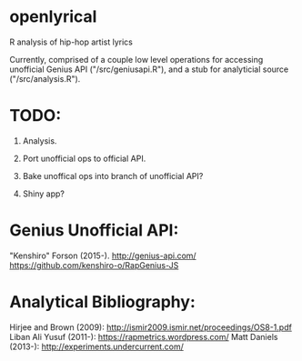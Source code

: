 # openlyrical
R analysis of hip-hop artist lyrics

Currently, comprised of a couple low level operations for accessing unofficial Genius API ("/src/geniusapi.R"), and a stub for analyticial source ("/src/analysis.R").

TODO:
===
1. Analysis.

2. Port unofficial ops to official API.

3. Bake unoffical ops into branch of unofficial API?

4. Shiny app?


Genius Unofficial API:
===
"Kenshiro" Forson (2015-).
http://genius-api.com/
https://github.com/kenshiro-o/RapGenius-JS

Analytical Bibliography:
===
Hirjee and Brown (2009): http://ismir2009.ismir.net/proceedings/OS8-1.pdf
Liban Ali Yusuf (2011-): https://rapmetrics.wordpress.com/
Matt Daniels (2013-): http://experiments.undercurrent.com/
